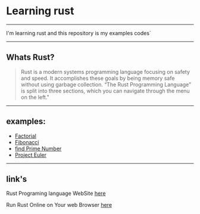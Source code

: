 # Learning rust

---

I'm learning rust and this repository is my examples codes`

---

## Whats Rust?

> Rust is a modern systems programming language focusing on safety and speed.
> It accomplishes these goals by being memory safe without using garbage collection.
> “The Rust Programming Language” is split into three sections, which you can navigate through the menu on the left."

---

## examples:

- [Factorial](./examples/Factorial/factorial.rs)
- [Fibonacci](./examples/Fibonacci/fibonacci.rs)
- [find Prime Number](./examples/is_prime/is_prime.rs)
- [Project Euler](./Project%20Euler/)

---

## link's

Rust Programing language WebSite [here](https://rust-lang.org)

Run Rust Online on Your web Browser [here](https://play.rust-lang.org/)
